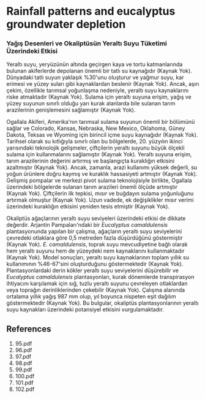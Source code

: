 # Rainfall patterns and eucalyptus groundwater depletion

### Yağış Desenleri ve Okaliptüsün Yeraltı Suyu Tüketimi Üzerindeki Etkisi

Yeraltı suyu, yeryüzünün altında geçirgen kaya ve tortu katmanlarında bulunan akiferlerde depolanan önemli bir tatlı su kaynağıdır (Kaynak Yok). Dünyadaki tatlı suyun yaklaşık %30'unu oluşturur ve yağmur suyu, kar erimesi ve yüzey suları gibi kaynaklardan beslenir (Kaynak Yok). Ancak, aşırı çekim, özellikle tarımsal yoğunlaşma nedeniyle, yeraltı suyu kaynaklarını riske atmaktadır (Kaynak Yok). Sulama için yeraltı suyuna erişim, yağış ve yüzey suyunun sınırlı olduğu yarı kurak alanlarda bile sulanan tarım arazilerinin genişlemesini sağlamıştır (Kaynak Yok).

Ogallala Akiferi, Amerika'nın tarımsal sulama suyunun önemli bir bölümünü sağlar ve Colorado, Kansas, Nebraska, New Mexico, Oklahoma, Güney Dakota, Teksas ve Wyoming için birincil içme suyu kaynağıdır (Kaynak Yok). Tarihsel olarak su kıtlığıyla sınırlı olan bu bölgelerde, 20. yüzyılın ikinci yarısındaki teknolojik gelişmeler, çiftçilerin yeraltı suyunu büyük ölçekli sulama için kullanmalarını sağlamıştır (Kaynak Yok). Yeraltı suyuna erişim, tarım arazilerinin değerini artırmış ve başlangıçta kuraklığın etkisini azaltmıştır (Kaynak Yok). Ancak, zamanla, arazi kullanımı yüksek değerli, su yoğun ürünlere doğru kaymış ve kuraklık hassasiyeti artmıştır (Kaynak Yok). Gelişmiş pompalar ve merkezi pivot sulama teknolojisiyle birlikte, Ogallala üzerindeki bölgelerde sulanan tarım arazileri önemli ölçüde artmıştır (Kaynak Yok). Çiftçilerin ilk tepkisi, mısır ve buğdayın sulama yoğunluğunu artırmak olmuştur (Kaynak Yok). Uzun vadede, ek değişiklikler mısır verimi üzerindeki kuraklığın etkisini yeniden tesis etmiştir (Kaynak Yok).

Okaliptüs ağaçlarının yeraltı suyu seviyeleri üzerindeki etkisi de dikkate değerdir. Arjantin Pampaları'ndaki bir *Eucalyptus camaldulensis* plantasyonunda yapılan bir çalışma, ağaçların yeraltı suyu seviyelerini çevredeki otlaklara göre 0,5 metreden fazla düşürdüğünü göstermiştir (Kaynak Yok). *E. camaldulensis*, toprak suyu mevcudiyetine bağlı olarak hem yeraltı suyunu hem de yüzeydeki nem kaynaklarını kullanmaktadır (Kaynak Yok). Model sonuçları, yeraltı suyu kaynaklarının toplam yıllık su kullanımının %46-67'sini oluşturduğunu göstermektedir (Kaynak Yok). Plantasyonlardaki derin kökler yeraltı suyu seviyelerini düşürebilir ve *Eucalyptus camaldulensis* plantasyonları, kurak dönemlerde transpirasyon ihtiyacını karşılamak için sığ, tuzlu yeraltı suyunu çevreleyen otlaklardan veya toprağın derinliklerinden çekebilir (Kaynak Yok). Çalışma alanında ortalama yıllık yağış 987 mm olup, yıl boyunca nispeten eşit dağılım göstermektedir (Kaynak Yok). Bu bulgular, okaliptüs plantasyonlarının yeraltı suyu kaynakları üzerindeki potansiyel etkisini vurgulamaktadır.


## References

1. 95.pdf
2. 96.pdf
3. 97.pdf
4. 98.pdf
5. 99.pdf
6. 100.pdf
7. 101.pdf
8. 102.pdf
